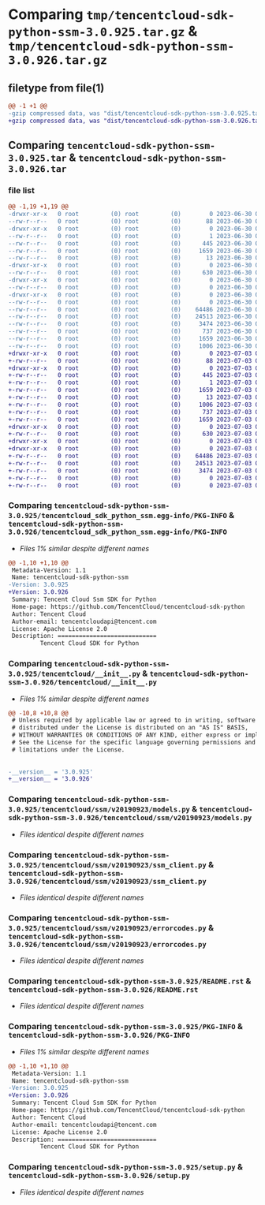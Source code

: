 # Comparing `tmp/tencentcloud-sdk-python-ssm-3.0.925.tar.gz` & `tmp/tencentcloud-sdk-python-ssm-3.0.926.tar.gz`

## filetype from file(1)

```diff
@@ -1 +1 @@
-gzip compressed data, was "dist/tencentcloud-sdk-python-ssm-3.0.925.tar", last modified: Fri Jun 30 02:21:28 2023, max compression
+gzip compressed data, was "dist/tencentcloud-sdk-python-ssm-3.0.926.tar", last modified: Mon Jul  3 00:33:50 2023, max compression
```

## Comparing `tencentcloud-sdk-python-ssm-3.0.925.tar` & `tencentcloud-sdk-python-ssm-3.0.926.tar`

### file list

```diff
@@ -1,19 +1,19 @@
-drwxr-xr-x   0 root         (0) root         (0)        0 2023-06-30 02:21:28.000000 tencentcloud-sdk-python-ssm-3.0.925/
--rw-r--r--   0 root         (0) root         (0)       88 2023-06-30 02:21:28.000000 tencentcloud-sdk-python-ssm-3.0.925/setup.cfg
-drwxr-xr-x   0 root         (0) root         (0)        0 2023-06-30 02:21:28.000000 tencentcloud-sdk-python-ssm-3.0.925/tencentcloud_sdk_python_ssm.egg-info/
--rw-r--r--   0 root         (0) root         (0)        1 2023-06-30 02:21:28.000000 tencentcloud-sdk-python-ssm-3.0.925/tencentcloud_sdk_python_ssm.egg-info/dependency_links.txt
--rw-r--r--   0 root         (0) root         (0)      445 2023-06-30 02:21:28.000000 tencentcloud-sdk-python-ssm-3.0.925/tencentcloud_sdk_python_ssm.egg-info/SOURCES.txt
--rw-r--r--   0 root         (0) root         (0)     1659 2023-06-30 02:21:28.000000 tencentcloud-sdk-python-ssm-3.0.925/tencentcloud_sdk_python_ssm.egg-info/PKG-INFO
--rw-r--r--   0 root         (0) root         (0)       13 2023-06-30 02:21:28.000000 tencentcloud-sdk-python-ssm-3.0.925/tencentcloud_sdk_python_ssm.egg-info/top_level.txt
-drwxr-xr-x   0 root         (0) root         (0)        0 2023-06-30 02:21:28.000000 tencentcloud-sdk-python-ssm-3.0.925/tencentcloud/
--rw-r--r--   0 root         (0) root         (0)      630 2023-06-30 02:21:28.000000 tencentcloud-sdk-python-ssm-3.0.925/tencentcloud/__init__.py
-drwxr-xr-x   0 root         (0) root         (0)        0 2023-06-30 02:21:28.000000 tencentcloud-sdk-python-ssm-3.0.925/tencentcloud/ssm/
--rw-r--r--   0 root         (0) root         (0)        0 2023-06-30 02:21:28.000000 tencentcloud-sdk-python-ssm-3.0.925/tencentcloud/ssm/__init__.py
-drwxr-xr-x   0 root         (0) root         (0)        0 2023-06-30 02:21:28.000000 tencentcloud-sdk-python-ssm-3.0.925/tencentcloud/ssm/v20190923/
--rw-r--r--   0 root         (0) root         (0)        0 2023-06-30 02:21:28.000000 tencentcloud-sdk-python-ssm-3.0.925/tencentcloud/ssm/v20190923/__init__.py
--rw-r--r--   0 root         (0) root         (0)    64486 2023-06-30 02:21:28.000000 tencentcloud-sdk-python-ssm-3.0.925/tencentcloud/ssm/v20190923/models.py
--rw-r--r--   0 root         (0) root         (0)    24513 2023-06-30 02:21:28.000000 tencentcloud-sdk-python-ssm-3.0.925/tencentcloud/ssm/v20190923/ssm_client.py
--rw-r--r--   0 root         (0) root         (0)     3474 2023-06-30 02:21:28.000000 tencentcloud-sdk-python-ssm-3.0.925/tencentcloud/ssm/v20190923/errorcodes.py
--rw-r--r--   0 root         (0) root         (0)      737 2023-06-30 02:21:28.000000 tencentcloud-sdk-python-ssm-3.0.925/README.rst
--rw-r--r--   0 root         (0) root         (0)     1659 2023-06-30 02:21:28.000000 tencentcloud-sdk-python-ssm-3.0.925/PKG-INFO
--rw-r--r--   0 root         (0) root         (0)     1006 2023-06-30 02:21:28.000000 tencentcloud-sdk-python-ssm-3.0.925/setup.py
+drwxr-xr-x   0 root         (0) root         (0)        0 2023-07-03 00:33:50.000000 tencentcloud-sdk-python-ssm-3.0.926/
+-rw-r--r--   0 root         (0) root         (0)       88 2023-07-03 00:33:50.000000 tencentcloud-sdk-python-ssm-3.0.926/setup.cfg
+drwxr-xr-x   0 root         (0) root         (0)        0 2023-07-03 00:33:50.000000 tencentcloud-sdk-python-ssm-3.0.926/tencentcloud_sdk_python_ssm.egg-info/
+-rw-r--r--   0 root         (0) root         (0)      445 2023-07-03 00:33:50.000000 tencentcloud-sdk-python-ssm-3.0.926/tencentcloud_sdk_python_ssm.egg-info/SOURCES.txt
+-rw-r--r--   0 root         (0) root         (0)        1 2023-07-03 00:33:50.000000 tencentcloud-sdk-python-ssm-3.0.926/tencentcloud_sdk_python_ssm.egg-info/dependency_links.txt
+-rw-r--r--   0 root         (0) root         (0)     1659 2023-07-03 00:33:50.000000 tencentcloud-sdk-python-ssm-3.0.926/tencentcloud_sdk_python_ssm.egg-info/PKG-INFO
+-rw-r--r--   0 root         (0) root         (0)       13 2023-07-03 00:33:50.000000 tencentcloud-sdk-python-ssm-3.0.926/tencentcloud_sdk_python_ssm.egg-info/top_level.txt
+-rw-r--r--   0 root         (0) root         (0)     1006 2023-07-03 00:33:49.000000 tencentcloud-sdk-python-ssm-3.0.926/setup.py
+-rw-r--r--   0 root         (0) root         (0)      737 2023-07-03 00:33:49.000000 tencentcloud-sdk-python-ssm-3.0.926/README.rst
+-rw-r--r--   0 root         (0) root         (0)     1659 2023-07-03 00:33:50.000000 tencentcloud-sdk-python-ssm-3.0.926/PKG-INFO
+drwxr-xr-x   0 root         (0) root         (0)        0 2023-07-03 00:33:50.000000 tencentcloud-sdk-python-ssm-3.0.926/tencentcloud/
+-rw-r--r--   0 root         (0) root         (0)      630 2023-07-03 00:33:49.000000 tencentcloud-sdk-python-ssm-3.0.926/tencentcloud/__init__.py
+drwxr-xr-x   0 root         (0) root         (0)        0 2023-07-03 00:33:50.000000 tencentcloud-sdk-python-ssm-3.0.926/tencentcloud/ssm/
+drwxr-xr-x   0 root         (0) root         (0)        0 2023-07-03 00:33:50.000000 tencentcloud-sdk-python-ssm-3.0.926/tencentcloud/ssm/v20190923/
+-rw-r--r--   0 root         (0) root         (0)    64486 2023-07-03 00:33:49.000000 tencentcloud-sdk-python-ssm-3.0.926/tencentcloud/ssm/v20190923/models.py
+-rw-r--r--   0 root         (0) root         (0)    24513 2023-07-03 00:33:49.000000 tencentcloud-sdk-python-ssm-3.0.926/tencentcloud/ssm/v20190923/ssm_client.py
+-rw-r--r--   0 root         (0) root         (0)     3474 2023-07-03 00:33:49.000000 tencentcloud-sdk-python-ssm-3.0.926/tencentcloud/ssm/v20190923/errorcodes.py
+-rw-r--r--   0 root         (0) root         (0)        0 2023-07-03 00:33:49.000000 tencentcloud-sdk-python-ssm-3.0.926/tencentcloud/ssm/v20190923/__init__.py
+-rw-r--r--   0 root         (0) root         (0)        0 2023-07-03 00:33:49.000000 tencentcloud-sdk-python-ssm-3.0.926/tencentcloud/ssm/__init__.py
```

### Comparing `tencentcloud-sdk-python-ssm-3.0.925/tencentcloud_sdk_python_ssm.egg-info/PKG-INFO` & `tencentcloud-sdk-python-ssm-3.0.926/tencentcloud_sdk_python_ssm.egg-info/PKG-INFO`

 * *Files 1% similar despite different names*

```diff
@@ -1,10 +1,10 @@
 Metadata-Version: 1.1
 Name: tencentcloud-sdk-python-ssm
-Version: 3.0.925
+Version: 3.0.926
 Summary: Tencent Cloud Ssm SDK for Python
 Home-page: https://github.com/TencentCloud/tencentcloud-sdk-python
 Author: Tencent Cloud
 Author-email: tencentcloudapi@tencent.com
 License: Apache License 2.0
 Description: ============================
         Tencent Cloud SDK for Python
```

### Comparing `tencentcloud-sdk-python-ssm-3.0.925/tencentcloud/__init__.py` & `tencentcloud-sdk-python-ssm-3.0.926/tencentcloud/__init__.py`

 * *Files 1% similar despite different names*

```diff
@@ -10,8 +10,8 @@
 # Unless required by applicable law or agreed to in writing, software
 # distributed under the License is distributed on an "AS IS" BASIS,
 # WITHOUT WARRANTIES OR CONDITIONS OF ANY KIND, either express or implied.
 # See the License for the specific language governing permissions and
 # limitations under the License.
 
 
-__version__ = '3.0.925'
+__version__ = '3.0.926'
```

### Comparing `tencentcloud-sdk-python-ssm-3.0.925/tencentcloud/ssm/v20190923/models.py` & `tencentcloud-sdk-python-ssm-3.0.926/tencentcloud/ssm/v20190923/models.py`

 * *Files identical despite different names*

### Comparing `tencentcloud-sdk-python-ssm-3.0.925/tencentcloud/ssm/v20190923/ssm_client.py` & `tencentcloud-sdk-python-ssm-3.0.926/tencentcloud/ssm/v20190923/ssm_client.py`

 * *Files identical despite different names*

### Comparing `tencentcloud-sdk-python-ssm-3.0.925/tencentcloud/ssm/v20190923/errorcodes.py` & `tencentcloud-sdk-python-ssm-3.0.926/tencentcloud/ssm/v20190923/errorcodes.py`

 * *Files identical despite different names*

### Comparing `tencentcloud-sdk-python-ssm-3.0.925/README.rst` & `tencentcloud-sdk-python-ssm-3.0.926/README.rst`

 * *Files identical despite different names*

### Comparing `tencentcloud-sdk-python-ssm-3.0.925/PKG-INFO` & `tencentcloud-sdk-python-ssm-3.0.926/PKG-INFO`

 * *Files 1% similar despite different names*

```diff
@@ -1,10 +1,10 @@
 Metadata-Version: 1.1
 Name: tencentcloud-sdk-python-ssm
-Version: 3.0.925
+Version: 3.0.926
 Summary: Tencent Cloud Ssm SDK for Python
 Home-page: https://github.com/TencentCloud/tencentcloud-sdk-python
 Author: Tencent Cloud
 Author-email: tencentcloudapi@tencent.com
 License: Apache License 2.0
 Description: ============================
         Tencent Cloud SDK for Python
```

### Comparing `tencentcloud-sdk-python-ssm-3.0.925/setup.py` & `tencentcloud-sdk-python-ssm-3.0.926/setup.py`

 * *Files identical despite different names*

